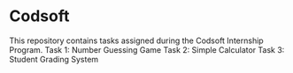 # Codsoft
This repository contains tasks assigned during the Codsoft Internship Program.
Task 1: Number Guessing Game
Task 2: Simple Calculator
Task 3: Student Grading System
